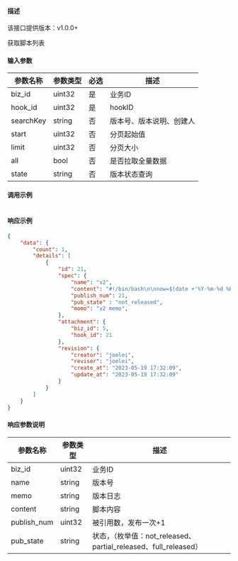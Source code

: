 #### 描述

该接口提供版本：v1.0.0+

获取脚本列表

#### 输入参数

| 参数名称  | 参数类型 | 必选 | 描述                     |
| --------- | -------- | ---- | ------------------------ |
| biz_id    | uint32   | 是   | 业务ID                   |
| hook_id   | uint32   | 是   | hookID                   |
| searchKey | string   | 否   | 版本号、版本说明、创建人 |
| start     | uint32   | 否   | 分页起始值               |
| limit     | uint32   | 否   | 分页大小                 |
| all       | bool     | 否   | 是否拉取全量数据         |
| state     | string   | 否   | 版本状态查询             |

#### 调用示例

```json

```

#### 响应示例

```json
{
    "data": {
        "count": 1,
        "details": [
            {
                "id": 21,
                "spec": {
                    "name": "v2",
                    "content": "#!/bin/bash\n\nnow=$(date +'%Y-%m-%d %H:%M:%S')\necho \"hello, start at $now\"\n",
                    "publish_num": 21,
                    "pub_state" : "not_released",
                    "momo": "v2 memo",
                },
                "attachment": {
                    "biz_id": 5,
                    "hook_id": 21
                },
                "revision": {
                    "creator": "joelei",
                    "reviser": "joelei",
                    "create_at": "2023-05-19 17:32:09",
                    "update_at": "2023-05-19 17:32:09"
                }
            }
        ]
    }
}
```

#### 响应参数说明

| 参数名称    | 参数类型 | 描述                                                         |
| ----------- | -------- | ------------------------------------------------------------ |
| biz_id      | uint32   | 业务ID                                                       |
| name        | string   | 版本号                                                       |
| memo        | string   | 版本日志                                                     |
| content     | string   | 脚本内容                                                     |
| publish_num | uint32   | 被引用数，发布一次+1                                         |
| pub_state   | string   | 状态，（枚举值：not_released、partial_released、full_released） |


